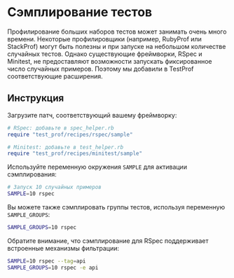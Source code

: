 # Сэмплирование тестов

Профилирование больших наборов тестов может занимать очень много времени. Некоторые профилировщики (например, RubyProf или StackProf) могут быть полезны и при запуске на небольшом количестве случайных тестов. Однако существующие фреймворки, RSpec и Minitest, не предоставляют возможности запускать фиксированное число случайных примеров. Поэтому мы добавили в TestProf соответствующие расширения.

## Инструкция

Загрузите патч, соответствующий вашему фреймворкy:

```ruby
# RSpec: добавьте в spec_helper.rb
require "test_prof/recipes/rspec/sample"

# Minitest: добавьте в test_helper.rb
require "test_prof/recipes/minitest/sample"
```

Используйте переменную окружения `SAMPLE` для активации сэмплирования:

```sh
# Запуск 10 случайных примеров
SAMPLE=10 rspec
```

Вы можете также сэмплировать группы тестов, используя переменную `SAMPLE_GROUPS`:

```sh
SAMPLE_GROUPS=10 rspec
```

Обратите внимание, что сэмплирование для RSpec поддерживает встроенные механизмы фильтрации:

```sh
SAMPLE=10 rspec --tag=api
SAMPLE_GROUPS=10 rspec -e api
```

